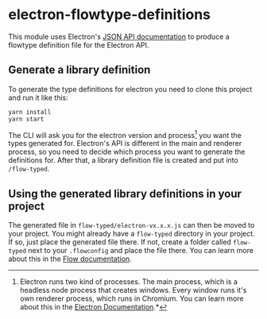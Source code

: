 # electron-flowtype-definitions

This module uses Electron's [JSON API documentation](https://electron.atom.io/blog/2016/09/27/api-docs-json-schema) to produce a flowtype definition file for the Electron API.

## Generate a library definition

To generate the type definitions for electron you need to clone this project and run it like this:

```
yarn install
yarn start
```

The CLI will ask you for the electron version and process[^1] you want the types generated for. Electron's API is different in the main and renderer process, so you need to decide which process you want to generate the definitions for. After that, a library definition file is created and put into `/flow-typed`.

[^1]: Electron runs two kind of processes. The main process, which is a headless node process that creates windows. Every window runs it's own renderer process, which runs in Chromium. You can learn more about this in the [Electron Documentation](https://electronjs.org/docs/tutorial/application-architecture#main-and-renderer-processes).*

## Using the generated library definitions in your project

The generated file in `flow-typed/electron-vx.x.x.js` can then be moved to your project. You might already have a `flow-typed` directory in your project. If so, just place the generated file there. If not, create a folder called `flow-typed` next to your `.flowconfig` and place the file there. You can learn more about this in the [Flow documentation](https://flow.org/en/docs/config/libs/).
